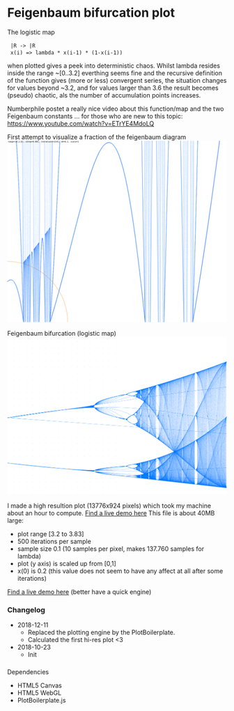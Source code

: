 # Feigenbaum bifurcation plot

The logistic map
~~~~
 |R -> |R
 x(i) => lambda * x(i-1) * (1-x(i-1))
~~~~
when plotted gives a peek into deterministic chaos. Whilst lambda resides inside the range ~[0..3.2] everthing
seems fine and the recursive definition of the function gives (more or less) convergent series, the situation
changes for values beyond ~3.2, and for values larger than 3.6 the result becomes (pseudo) chaotic, als the
number of accumulation points increases.

Numberphile postet a really nice video about this function/map and the two Feigenbaum constants ...
for those who are new to this topic:
https://www.youtube.com/watch?v=ETrYE4MdoLQ


First attempt to visualize a fraction of the feigenbaum diagram
![Feigenbaum Plot (with errors)](screenshot-20181030_0.png)


Feigenbaum bifurcation (logistic map)
![Plotting the Feigenbaum bifurcation](screenshot-feigenbaum-2018-12-12-3.png "Plotting the Feigenbaum bifurcation")

I made a high resultion plot (13776x924 pixels) which took my machine about an hour to compute.
[Find a live demo here](https://www.int2byte.de/public/feigenbaum-plot/screenshot-feigenbaum-2018-12-12-4-x8.png "Feigenbaum bifurcation live demo")
This file is about 40MB large:
 * plot range [3.2 to 3.83]
 * 500 iterations per sample
 * sample size 0.1 (10 samples per pixel, makes 137.760 samples for lambda)
 * plot (y axis) is scaled up from [0,1]
 * x(0) is 0.2 (this value does not seem to have any affect at all after some iterations)


[Find a live demo here](https://www.int2byte.de/public/feigenbaum-plot/main.html "Feigenbaum bifurcation live demo") (better have a quick engine)



### Changelog
* 2018-12-11
  * Replaced the plotting engine by the PlotBoilerplate.
  * Calculated the first hi-res plot <3
* 2018-10-23
  * Init



###
Dependencies
* HTML5 Canvas
* HTML5 WebGL
* PlotBoilerplate.js

